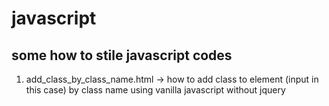 # javascript
some how to stile javascript codes
----------
1) add_class_by_class_name.html -> how to add class to element (input in this case) by class name using vanilla javascript without jquery

